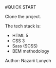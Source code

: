 #QUICK START

Clone the project.

The tech stack is:

* HTML 5
* CSS 3
* Sass (SCSS)
* BEM methodology

Author: Nazarii Lunych


